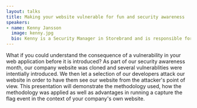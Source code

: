 ```yaml
---
layout: talks
title: Making your website vulnerable for fun and security awareness
speakers:
- name: Kenny Jansson
  image: kenny.jpg
  bio: Kenny is a Security Manager in Storebrand and is responsible for ensuring security in digital business development. This involves increasing web application security awareness amongst developers in the organization. With several years of experience in penetration testing, Kenny aims to aid Storebrand's developers in understanding both the offensive and defensive perspectives of web application security.
---
```


What if you could understand the consequence of a vulnerability in your web application before it is introduced? As part of our security awareness month, our company website was cloned and several vulnerablities were intentially introduced. We then let a selection of our developers attack our website in order to have them see our website from the attacker's point of view. This presentation will demonstrate the methodology used, how the methodology was applied as well as advantages in running a capture the flag event in the context of your company's own website.
